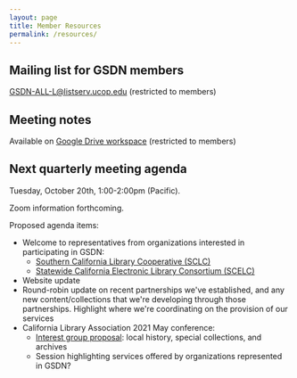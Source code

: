 ```yaml
---
layout: page
title: Member Resources
permalink: /resources/
---
```



## Mailing list for GSDN members
[GSDN-ALL-L@listserv.ucop.edu](mailto:GSDN-ALL-L@listserv.ucop.edu) (restricted to members)

## Meeting notes
Available on [Google Drive workspace](https://drive.google.com/drive/folders/0B0u7vIrviMsaMkY3T2pXZGZsYms) (restricted to members)

## Next quarterly meeting agenda 
Tuesday, October 20th, 1:00-2:00pm (Pacific).

Zoom information forthcoming.

Proposed agenda items:
* Welcome to representatives from organizations interested in participating in GSDN:
  - [Southern California Library Cooperative (SCLC)](https://socallibraries.org/)
  - [Statewide California Electronic Library Consortium (SCELC)](https://www.scelc.org/)
* Website update
* Round-robin update on recent partnerships we've established, and any new content/collections that we're developing through those partnerships. Highlight where we're coordinating on the provision of our services
* California Library Association 2021 May conference: 
  - [Interest group proposal](https://www.cla-net.org/page/363): local history, special collections, and archives
  - Session highlighting services offered by organizations represented in GSDN?



